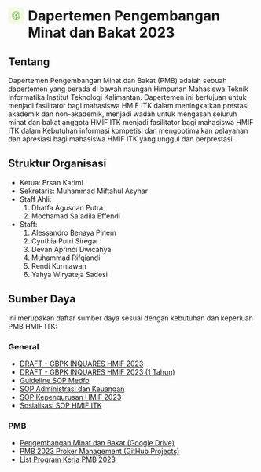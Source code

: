 <h1 style="display:flex;justify-items:center;gap:0.5rem;"><img src="https://github.com/pmb-community/.github/blob/main/assets/img/pmb-logo-2023.png?raw=true" width="32" height="32" alt="PMB Icon"> Dapertemen Pengembangan Minat dan Bakat 2023</h1>

## Tentang

Dapertemen Pengembangan Minat dan Bakat (PMB) adalah sebuah dapertemen yang
berada di bawah naungan Himpunan Mahasiswa Teknik Informatika Institut Teknologi
Kalimantan. Dapertemen ini bertujuan untuk menjadi fasilitator bagi mahasiswa
HMIF ITK dalam meningkatkan prestasi akademik dan non-akademik, menjadi wadah
untuk mengasah seluruh minat dan bakat anggota HMIF ITK menjadi fasilitator bagi
mahasiswa HMIF ITK dalam Kebutuhan informasi kompetisi dan mengoptimalkan
pelayanan dan apresiasi bagi mahasiswa HMIF ITK yang unggul dan berprestasi.

## Struktur Organisasi

- Ketua: Ersan Karimi
- Sekretaris: Muhammad Miftahul Asyhar
- Staff Ahli:
  1. Dhaffa Agusrian Putra
  2. Mochamad Sa'adila Effendi
- Staff:
  1. Alessandro Benaya Pinem
  2. Cynthia Putri Siregar
  3. Devan Aprindi Dwicahya
  4. Muhammad Rifqiandi
  5. Rendi Kurniawan
  6. Yahya Wiryateja Sadesi

## Sumber Daya

Ini merupakan daftar sumber daya sesuai dengan kebutuhan dan keperluan PMB HMIF
ITK:

### General

- [DRAFT - GBPK INQUARES HMIF 2023](https://docs.google.com/document/d/1ff3ONmC6vcDJ0BYiAmpu7ESRCT6Kj15k/edit#heading=h.zasvqy7cvitv)
- [DRAFT - GBPK INQUARES HMIF 2023 (1 Tahun)](https://docs.google.com/document/d/1mROf27qNjFvk2XvGH-t8PgST6S44QaXJ/edit)
- [Guideline SOP Medfo](https://drive.google.com/file/d/1qL_mIXjiuMZwxGBFSibWML8Lujh4uIUu/view?usp=share_link)
- [SOP Administrasi dan Keuangan ](https://docs.google.com/presentation/d/1rfumrQa3hIF2GZ-Qncx6p0fRCACXX16PBx9Rdt1b0X4/edit?usp=share_link)
- [SOP Kepengurusan HMIF 2023](https://docs.google.com/presentation/d/1hmoaGV_Bc9XI93HFcNFYql3xVV2ZLyVeZP5HOz2Gsfc/edit#slide=id.g2138619bcad_3_0)
- [Sosialisasi SOP HMIF ITK ](https://docs.google.com/presentation/d/1vGij6W3QMvl39Jpf08cChtfQRIcJ_QzRdYXGAgIqgWE/edit#slide=id.g2138619bcad_3_0)

### PMB

- [Pengembangan Minat dan Bakat (Google Drive)](https://drive.google.com/drive/u/2/folders/1H2PgNp9KQC-gVNHROzeJP4Rb3cOi4qLQ)
- [PMB 2023 Proker Management (GitHub Projects)](https://github.com/orgs/pmb-community/projects/1)
- [List Program Kerja PMB 2023](./program-kerja/PROGRAM_KERJA.md)
